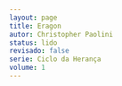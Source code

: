 ```yaml
---
layout: page
title: Eragon
autor: Christopher Paolini
status: lido
revisado: false
serie: Ciclo da Herança
volume: 1
---
```

